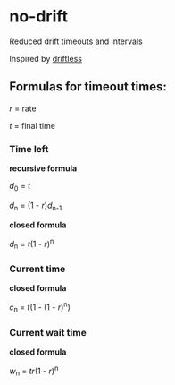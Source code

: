 # no-drift
Reduced drift timeouts and intervals

Inspired by [driftless](https://github.com/dbkaplun/driftless)

## Formulas for timeout times:

_r_ = rate

_t_ = final time


### Time left

__recursive formula__

_d_<sub>0</sub> = _t_

_d_<sub>n</sub> = (1 - _r_)_d_<sub>n-1</sub>

__closed formula__

_d_<sub>n</sub> = _t_(1 - _r_)<sup>n</sup>


### Current time

__closed formula__

_c_<sub>n</sub> = _t_(1 - (1 - _r_)<sup>n</sup>)


### Current wait time

__closed formula__

_w_<sub>n</sub> = _tr_(1 - _r_)<sup>n</sup>
